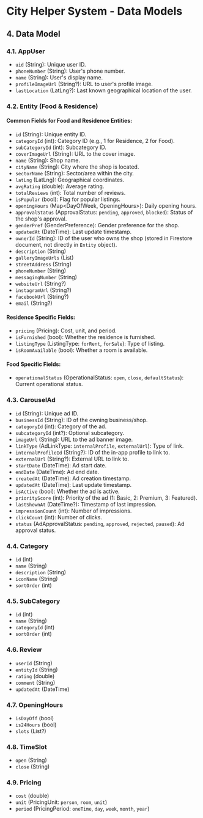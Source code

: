 # City Helper System - Data Models

## 4. Data Model

### 4.1. AppUser
- `uid` (String): Unique user ID.
- `phoneNumber` (String): User's phone number.
- `name` (String): User's display name.
- `profileImageUrl` (String?): URL to user's profile image.
- `lastLocation` (LatLng?): Last known geographical location of the user.

### 4.2. Entity (Food & Residence)

#### Common Fields for Food and Residence Entities:
- `id` (String): Unique entity ID.
- `categoryId` (int): Category ID (e.g., 1 for Residence, 2 for Food).
- `subCategoryId` (int): Subcategory ID.
- `coverImageUrl` (String): URL to the cover image.
- `name` (String): Shop name.
- `cityName` (String): City where the shop is located.
- `sectorName` (String): Sector/area within the city.
- `latLng` (LatLng): Geographical coordinates.
- `avgRating` (double): Average rating.
- `totalReviews` (int): Total number of reviews.
- `isPopular` (bool): Flag for popular listings.
- `openingHours` (Map<DayOfWeek, OpeningHours>): Daily opening hours.
- `approvalStatus` (ApprovalStatus: `pending`, `approved`, `blocked`): Status of the shop's approval.
- `genderPref` (GenderPreference): Gender preference for the shop.
- `updatedAt` (DateTime): Last update timestamp.
- `ownerId` (String): ID of the user who owns the shop (stored in Firestore document, not directly in `Entity` object).
- `description` (String)
- `galleryImageUrls` (List<String>)
- `streetAddress` (String)
- `phoneNumber` (String)
- `messagingNumber` (String)
- `websiteUrl` (String?)
- `instagramUrl` (String?)
- `facebookUrl` (String?)
- `email` (String?)

#### Residence Specific Fields:
- `pricing` (Pricing): Cost, unit, and period.
- `isFurnished` (bool): Whether the residence is furnished.
- `listingType` (ListingType: `forRent`, `forSale`): Type of listing.
- `isRoomAvailable` (bool): Whether a room is available.

#### Food Specific Fields:
- `operationalStatus` (OperationalStatus: `open`, `close`, `defaultStatus`): Current operational status.

### 4.3. CarouselAd
- `id` (String): Unique ad ID.
- `businessId` (String): ID of the owning business/shop.
- `categoryId` (int): Category of the ad.
- `subcategoryId` (int?): Optional subcategory.
- `imageUrl` (String): URL to the ad banner image.
- `linkType` (AdLinkType: `internalProfile`, `externalUrl`): Type of link.
- `internalProfileId` (String?): ID of the in-app profile to link to.
- `externalUrl` (String?): External URL to link to.
- `startDate` (DateTime): Ad start date.
- `endDate` (DateTime): Ad end date.
- `createdAt` (DateTime): Ad creation timestamp.
- `updatedAt` (DateTime): Last update timestamp.
- `isActive` (bool): Whether the ad is active.
- `priorityScore` (int): Priority of the ad (1: Basic, 2: Premium, 3: Featured).
- `lastShownAt` (DateTime?): Timestamp of last impression.
- `impressionCount` (int): Number of impressions.
- `clickCount` (int): Number of clicks.
- `status` (AdApprovalStatus: `pending`, `approved`, `rejected`, `paused`): Ad approval status.

### 4.4. Category
- `id` (int)
- `name` (String)
- `description` (String)
- `iconName` (String)
- `sortOrder` (int)

### 4.5. SubCategory
- `id` (int)
- `name` (String)
- `categoryId` (int)
- `sortOrder` (int)

### 4.6. Review
- `userId` (String)
- `entityId` (String)
- `rating` (double)
- `comment` (String)
- `updatedAt` (DateTime)

### 4.7. OpeningHours
- `isDayOff` (bool)
- `is24Hours` (bool)
- `slots` (List<TimeSlot>?)

### 4.8. TimeSlot
- `open` (String)
- `close` (String)

### 4.9. Pricing
- `cost` (double)
- `unit` (PricingUnit: `person`, `room`, `unit`)
- `period` (PricingPeriod: `oneTime`, `day`, `week`, `month`, `year`)